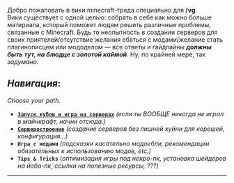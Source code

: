 Добро пожаловать в вики minecraft-треда специально для **/vg**.  
Вики существует с одной целью: собрать в себе как можно больше материала, который поможет людям решить различные проблемы, связанные с Minecraft. Будь то неопытность в создании серверов для своих приятелей/отсутствие желания ебаться с модами/желание стать плагинописцем или мододелом — все ответы и гайдлайны _**должны быть тут, на блюдце с золотой каймой**_. Ну, по крайней мере, так _задумано_.  

## _**Навигация**_:  
_Choose your path._  
- **[`Запуск кубов и игра на серверах`](Для_всех_вкатывающихся.md)** _(если ты ВООБЩЕ никогда не играл в майнкрафт, начни отсюда.)_ 
- **[`Серверостроение`](Серверостроение.md)** _(создание серверов без лишней хуйни для корешей, конфигурация...)_ 
- **`Игра с модами`** _(подсказки касательно модоебли, рекомендации обязательных к использованию модов, etc.)_
- **`Tips & Tricks`** (_оптимизация игры под некро-пк, установка шейдеров на йоба-пк, ссылки на полезные ресурсы, ???)_
***
